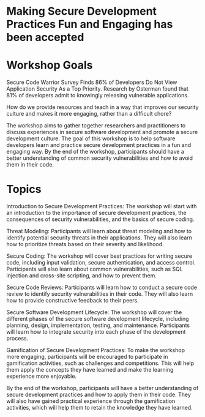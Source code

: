 #  Making Secure Development Practices Fun and Engaging has been accepted

# Workshop Goals
Secure Code Warrior Survey Finds 86% of Developers Do Not View Application Security As a Top Priority. Research by Osterman found that 81% of developers admit to knowingly releasing vulnerable applications.

How do we provide resources and teach in a way that improves our security culture and makes it more engaging, rather than a difficult chore?

The workshop aims to gather together researchers and practitioners to discuss experiences in secure software development and promote a secure development culture. The goal of this workshop is to help software developers learn and practice secure development practices in a fun and engaging way. By the end of the workshop, participants should have a better understanding of common security vulnerabilities and how to avoid them in their code.

# Topics 

Introduction to Secure Development Practices: The workshop will start with an introduction to the importance of secure development practices, the consequences of security vulnerabilities, and the basics of secure coding.

Threat Modeling: Participants will learn about threat modeling and how to identify potential security threats in their applications. They will also learn how to prioritize threats based on their severity and likelihood.

Secure Coding: The workshop will cover best practices for writing secure code, including input validation, secure authentication, and access control. Participants will also learn about common vulnerabilities, such as SQL injection and cross-site scripting, and how to prevent them.

Secure Code Reviews: Participants will learn how to conduct a secure code review to identify security vulnerabilities in their code. They will also learn how to provide constructive feedback to their peers.

Secure Software Development Lifecycle: The workshop will cover the different phases of the secure software development lifecycle, including planning, design, implementation, testing, and maintenance. Participants will learn how to integrate security into each phase of the development process.

Gamification of Secure Development Practices: To make the workshop more engaging, participants will be encouraged to participate in gamification activities, such as challenges and competitions. This will help them apply the concepts they have learned and make the learning experience more enjoyable.

By the end of the workshop, participants will have a better understanding of secure development practices and how to apply them in their code. They will also have gained practical experience through the gamification activities, which will help them to retain the knowledge they have learned.
